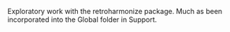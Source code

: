 Exploratory work with the retroharmonize package. Much as been incorporated into the Global folder in Support.
